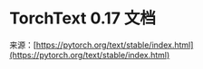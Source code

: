 # TorchText 0.17 文档

来源：[https://pytorch.org/text/stable/index.html](https://pytorch.org/text/stable/index.html)
